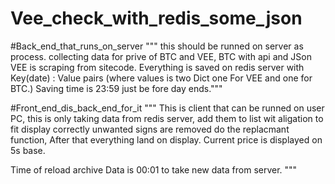 # Vee_check_with_redis_some_json

#Back_end_that_runs_on_server
""" this should be runned on server as process.
collecting data for prive of BTC and VEE,
BTC with api and JSon
VEE is scraping from sitecode.
Everything is saved on redis server with Key(date) : Value pairs (where values is two Dict one For VEE and one for BTC.)
Saving time is 23:59 just be fore day ends."""


#Front_end_dis_back_end_for_it
"""
This is client that can be runned on user PC, this is only taking data from redis server,
add them to list wit aligation to fit display correctly
unwanted signs are removed do the replacmant function, After that everything land on display.
Current price is displayed on 5s base.

Time of reload archive Data is 00:01 to take new data from server.
"""
